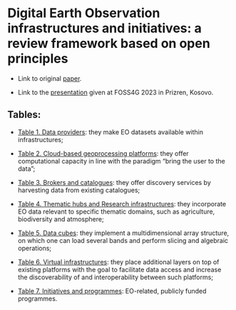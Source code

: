 # Digital Earth Observation infrastructures and initiatives: a review framework based on open principles

* Link to original [paper](https://isprs-archives.copernicus.org/articles/XLVIII-4-W7-2023/33/2023/).

* Link to the [presentation](https://github.com/madi/FOSS4G2023_Prizren_Kosovo/blob/main/Presentation_DiLeo.pdf) given at FOSS4G 2023 in Prizren, Kosovo.

## Tables:

* [Table 1. Data providers](https://github.com/madi/FOSS4G2023_Prizren_Kosovo/blob/main/Table1_Data_Providers.md): they make EO datasets available within
    infrastructures;

* [Table 2. Cloud-based geoprocessing platforms](https://github.com/madi/FOSS4G2023_Prizren_Kosovo/blob/main/Table2_Cloud-based_geo-processing_platforms.md): they offer computational capacity in line with the paradigm “bring the user to the data”;

* [Table 3. Brokers and catalogues](https://github.com/madi/FOSS4G2023_Prizren_Kosovo/blob/main/Table3_Brokers_and_catalogues.md): they offer discovery services by harvesting data from existing catalogues;

* [Table 4. Thematic hubs and Research infrastructures](https://github.com/madi/FOSS4G2023_Prizren_Kosovo/blob/main/Table4_Thematic_hubs_and_Research_infrastructures.md): they incorporate EO data relevant to specific thematic domains, such as agriculture, biodiversity and atmosphere;

* [Table 5. Data cubes](https://github.com/madi/FOSS4G2023_Prizren_Kosovo/blob/main/Table5_Data_cubes.md): they implement a multidimensional array structure, on which one can load several bands and perform slicing and algebraic operations;

* [Table 6. Virtual infrastructures](https://github.com/madi/FOSS4G2023_Prizren_Kosovo/blob/main/Table6_Virtual_infrastructures.md): they place additional layers on top of existing platforms with the goal to facilitate data access and increase the discoverability of and interoperability between such platforms;

* [Table 7. Initiatives and programmes](https://github.com/madi/FOSS4G2023_Prizren_Kosovo/blob/main/Table7_Initiatives_and_programmes.md): EO-related, publicly funded programmes.
